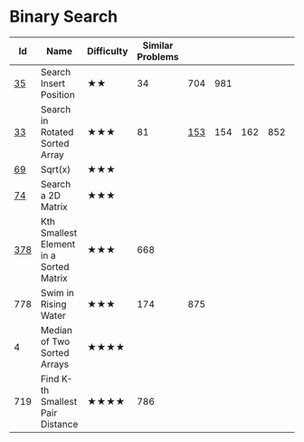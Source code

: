 # Binary Search
Id	|Name	|Difficulty	|Similar Problems|||||							Comments
---|---|---|---|---|---|---|---|---
[35](https://leetcode.com/problems/search-insert-position/)	|Search Insert Position	|★★	|34|	704|	981	|		| |		upper_bound
[33](https://leetcode.com/problems/search-in-rotated-sorted-array/)	|Search in Rotated Sorted Array	|★★★|	81|	[153](https://leetcode.com/problems/find-minimum-in-rotated-sorted-array/)	|154|	162	|852	|		rotated / peak
[69](https://leetcode.com/problems/sqrtx/)	|Sqrt(x)|	★★★		||||||						upper_bound
[74](https://leetcode.com/problems/search-a-2d-matrix/)	|Search a 2D Matrix|	★★★	||||||							treat 2d as 1d
[378](https://leetcode.com/problems/kth-smallest-element-in-a-sorted-matrix/)	|Kth Smallest Element in a Sorted Matrix	|★★★|	668	||||||						kth + matrix
778	|Swim in Rising Water	|★★★	|174	|875	||||					guess ans and check
4	|Median of Two Sorted Arrays	|★★★★	||||||							
719	|Find K-th Smallest Pair Distance	|★★★★|	786		|||||					kth + two pointers
